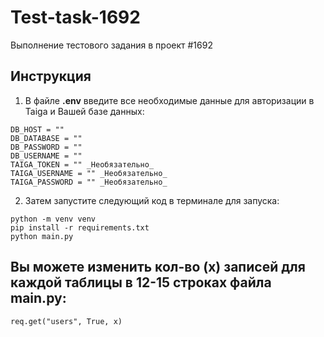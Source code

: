 # Test-task-1692
Выполнение тестового задания в проект #1692
## Инструкция
1. В файле **.env** введите все необходимые данные для авторизации в Taiga и Вашей базе данных:
```
DB_HOST = ""
DB_DATABASE = ""
DB_PASSWORD = ""
DB_USERNAME = ""
TAIGA_TOKEN = "" _Необязательно_
TAIGA_USERNAME = "" _Необязательно_
TAIGA_PASSWORD = "" _Необязательно_
```
2. Затем запустите следующий код в терминале для запуска:
```
python -m venv venv
pip install -r requirements.txt
python main.py
```

## Вы можете изменить кол-во (x) записей для каждой таблицы в 12-15 строках файла main.py:
```
req.get("users", True, x)
```
